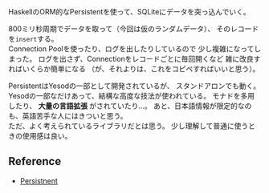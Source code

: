 HaskellのORM的なPersistentを使って、SQLiteにデータを突っ込んでいく。  

800ミリ秒周期でデータを取って（今回は仮のランダムデータ）、
そのレコードを`insert`する。  
Connection Poolを使ったり、ログを出したりしているので
少し複雑になってしまった。
ログを出さず、Connectionをレコードごとに毎回開くなど
雑に改良すればいくらか簡単になる
（が、それよりは、これをコピペすればいいと思う）。

PersistentはYesodの一部として開発されているが、
スタンドアロンでも動く。
Yesodの一部なだけあって、結構な高度な技法が使われている。
モナドを多用したり、 **大量の言語拡張** がされていたり…。
あと、日本語情報が限定的なのも、英語苦手な人にはきついと思う。  
ただ、よく考えられているライブラリだとは思う。
少し理解して普通に使うときの使用感は良い。

## Reference
- [Persistnent](http://www.yesodweb.com/book/persistent)
